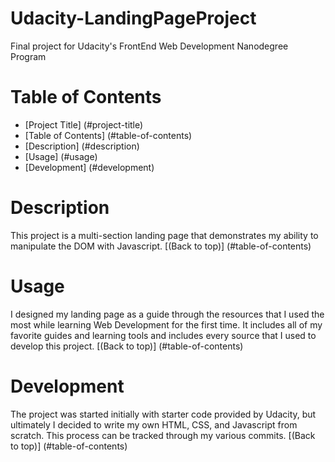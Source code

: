 # Udacity-LandingPageProject

Final project for Udacity's FrontEnd Web Development Nanodegree Program

# Table of Contents

- [Project Title] (#project-title)
- [Table of Contents] (#table-of-contents)
- [Description] (#description)
- [Usage] (#usage)
- [Development] (#development)

# Description

This project is a multi-section landing page that demonstrates my ability to manipulate the DOM with Javascript.
[(Back to top)] (#table-of-contents)

# Usage

I designed my landing page as a guide through the resources that I used the most while learning Web Development for the first time. It includes all of my favorite guides and learning tools and includes every source that I used to develop this project.
[(Back to top)] (#table-of-contents)

# Development

The project was started initially with starter code provided by Udacity, but ultimately I decided to write my own HTML, CSS, and Javascript from scratch. This process can be tracked through my various commits.
[(Back to top)] (#table-of-contents)
